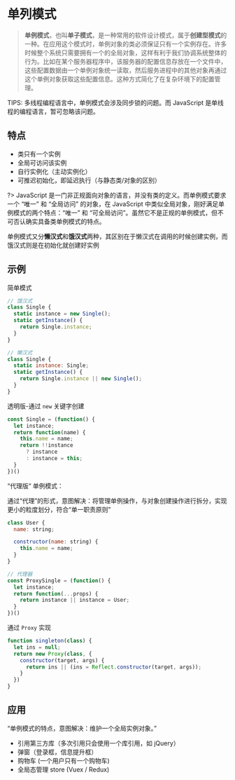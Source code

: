 # 单列模式

> **单例模式**，也叫**单子模式**，是一种常用的软件设计模式，属于**创建型模式**的一种。在应用这个模式时，单例对象的类必须保证只有一个实例存在。许多时候整个系统只需要拥有一个的全局对象，这样有利于我们协调系统整体的行为。比如在某个服务器程序中，该服务器的配置信息存放在一个文件中，这些配置数据由一个单例对象统一读取，然后服务进程中的其他对象再通过这个单例对象获取这些配置信息。这种方式简化了在复杂环境下的配置管理。

TIPS: 多线程编程语言中，单例模式会涉及同步锁的问题。而 JavaScript 是单线程的编程语言，暂可忽略该问题。

## 特点

- 类只有一个实例
- 全局可访问该实例
- 自行实例化（主动实例化）
- 可推迟初始化，即延迟执行（与静态类/对象的区别）

?> JavaScript 是一门非正规面向对象的语言，并没有类的定义。而单例模式要求一个 “唯一” 和 “全局访问” 的对象，在 JavaScript 中类似全局对象，刚好满足单例模式的两个特点：“唯一” 和 “可全局访问”。虽然它不是正规的单例模式，但不可否认确实具备类单例模式的特点。

单例模式又分**懒汉式**和**饿汉式**两种，其区别在于懒汉式在调用的时候创建实例，而饿汉式则是在初始化就创建好实例

## 示例

简单模式

``` js
// 饿汉式
class Single {
  static instance = new Single();
  static getInstance() {
    return Single.instance;
  }
}

// 懒汉式
class Single {
  static instance: Single;
  static getInstance() {
    return Single.instance || new Single();
  }
}
```

透明版-通过 `new` 关键字创建

``` js
const Single = (function() {
  let instance;
  return function(name) {
    this.name = name;
    return !!instance 
      ? instance
      : instance = this;
  }
})()
```

“代理版“ 单例模式：

通过“代理”的形式，意图解决：将管理单例操作，与对象创建操作进行拆分，实现更小的粒度划分，符合“单一职责原则”

``` js
class User {
  name: string;

  constructor(name: string) {
    this.name = name;
  }
}

// 代理器
const ProxySingle = (function() {
  let instance;
  return function(...props) {
    return instance || instance = User;
  }
})()
```

通过 `Proxy` 实现

``` javascript
function singleton(class) {
  let ins = null;
  return new Proxy(class, {
    constructor(target, args) {
      return ins || (ins = Reflect.constructor(target, args));
    }
  })
}
```

## 应用

“单例模式的特点，意图解决：维护一个全局实例对象。”

- 引用第三方库（多次引用只会使用一个库引用，如 jQuery）
- 弹窗（登录框，信息提升框）
- 购物车 (一个用户只有一个购物车)
- 全局态管理 store (Vuex / Redux)
